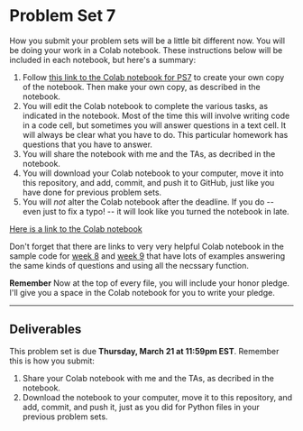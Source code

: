# Problem Set 7

How you submit your problem sets will be a little bit different now. You will be doing your work in a Colab notebook. These instructions below will be included in each notebook, but here's a summary:

1. Follow [this link to the Colab notebook for PS7](https://colab.research.google.com/drive/1jHwzJ0U_nP65krPSMAXGl3N4BtOABUpf?usp=sharing) to create your own copy of the notebook. Then make your own copy, as described in the notebook.
2. You will edit the Colab notebook to complete the various tasks, as indicated in the notebook. Most of the time this will involve writing code in a code cell, but sometimes you will answer questions in a text cell. It will always be clear what you have to do. This particular homework has questions that you have to answer.
3. You will share the notebook with me and the TAs, as decribed in the notebook.
4. You will download your Colab notebook to your computer, move it into this repository, and add, commit, and push it to GitHub, just like you have done for previous problem sets.
5. You will *not* alter the Colab notebook after the deadline. If you do -- even just to fix a typo! -- it will look like you turned the notebook in late.

[Here is a link to the Colab notebook](https://colab.research.google.com/drive/1jHwzJ0U_nP65krPSMAXGl3N4BtOABUpf?usp=sharing)

Don't forget that there are links to very very helpful Colab notebook in the sample code for [week 8](https://github.com/CSCI1090-F24/sample_code/tree/main/week8) and [week 9](https://github.com/CSCI1090-F24/sample_code/tree/main/week9) that have lots of examples answering the same kinds of questions and using all the necssary function. 

**Remember** Now at the top of every file, you will include your honor pledge. I'll give you a space in the Colab notebook for you to write your pledge.

---

## Deliverables

This problem set is due **Thursday, March 21 at 11:59pm EST**. Remember this is how you submit:

1. Share your Colab notebook with me and the TAs, as decribed in the notebook.
2. Download the notebook to your computer, move it to this repository, and add, commit, and push it, just as you did for Python files in your previous problem sets.

